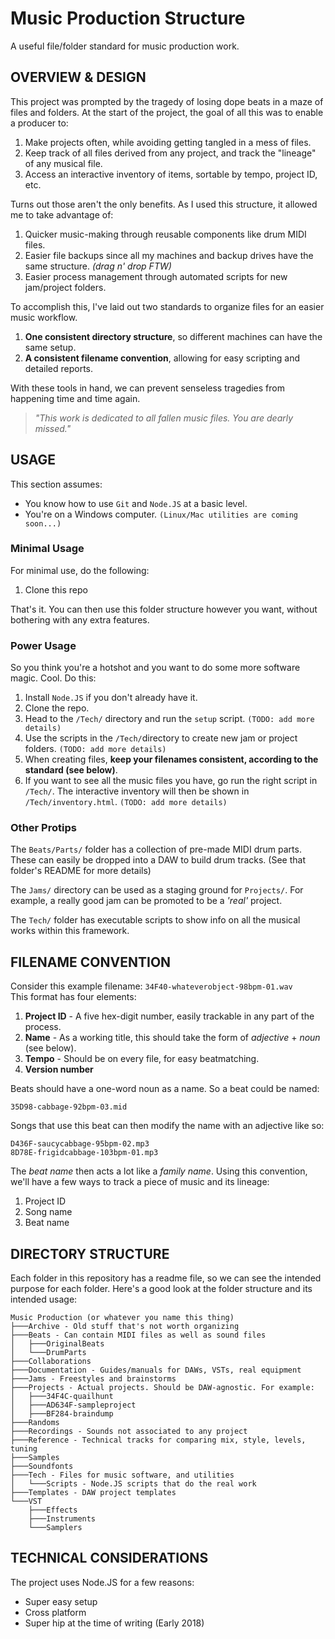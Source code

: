 # Music Production Structure

A useful file/folder standard for music production work.

## OVERVIEW & DESIGN

This project was prompted by the tragedy of losing dope beats in a maze of files and folders. At the start of the project, the goal of all this was to enable a producer to:

1. Make projects often, while avoiding getting tangled in a mess of files.
1. Keep track of all files derived from any project, and track the "lineage" of any musical file.
1. Access an interactive inventory of items, sortable by tempo, project ID, etc.

Turns out those aren't the only benefits. As I used this structure, it allowed me to take advantage of:

1. Quicker music-making through reusable components like drum MIDI files.
1. Easier file backups since all my machines and backup drives have the same structure. _(drag n' drop FTW)_
1. Easier process management through automated scripts for new jam/project folders.

To accomplish this, I've laid out two standards to organize files for an easier music workflow.

1. **One consistent directory structure**, so different machines can have the same setup.
1. **A consistent filename convention**, allowing for easy scripting and detailed reports.

With these tools in hand, we can prevent senseless tragedies from happening time and time again.

> _"This work is dedicated to all fallen music files. You are dearly missed."_

## USAGE

This section assumes:

- You know how to use `Git` and `Node.JS` at a basic level.
- You're on a Windows computer. `(Linux/Mac utilities are coming soon...)`

### Minimal Usage

For minimal use, do the following:

1. Clone this repo

That's it. You can then use this folder structure however you want, without bothering with any extra features.

### Power Usage

So you think you're a hotshot and you want to do some more software magic. Cool. Do this:

1. Install `Node.JS` if you don't already have it.
1. Clone the repo.
1. Head to the `/Tech/` directory and run the `setup` script. `(TODO: add more details)`
1. Use the scripts in the `/Tech/`directory to create new jam or project folders. `(TODO: add more details)`
1. When creating files, **keep your filenames consistent, according to the standard (see below)**.
1. If you want to see all the music files you have, go run the right script in `/Tech/`. The interactive inventory will then be shown in `/Tech/inventory.html`. `(TODO: add more details)`

### Other Protips

The `Beats/Parts/` folder has a collection of pre-made MIDI drum parts. These can easily be dropped into a DAW to build drum tracks. (See that folder's README for more details)

The `Jams/` directory can be used as a staging ground for `Projects/`. For example, a really good jam can be promoted to be a _'real'_ project.

The `Tech/` folder has executable scripts to show info on all the musical works within this framework.

## FILENAME CONVENTION

Consider this example filename: `34F40-whateverobject-98bpm-01.wav`    
This format has four elements:

1. **Project ID** - A five hex-digit number, easily trackable in any part of the process.
1. **Name** - As a working title, this should take the form of _adjective_ + _noun_ (see below).
1. **Tempo** - Should be on every file, for easy beatmatching.
1. **Version number**

Beats should have a one-word noun as a name. So a beat could be named:

`35D98-cabbage-92bpm-03.mid`

Songs that use this beat can then modify the name with an adjective like so:

`D436F-saucycabbage-95bpm-02.mp3`  
`8D78E-frigidcabbage-103bpm-01.mp3`

The _beat name_ then acts a lot like a _family name_. Using this convention, we'll have a few ways to track a piece of music and its lineage:

1. Project ID
1. Song name
1. Beat name

## DIRECTORY STRUCTURE

Each folder in this repository has a readme file, so we can see the intended purpose for each folder. Here's a good look at the folder structure and its intended usage:

```
Music Production (or whatever you name this thing)
├───Archive - Old stuff that's not worth organizing
├───Beats - Can contain MIDI files as well as sound files
│   ├───OriginalBeats
│   └───DrumParts
├───Collaborations
├───Documentation - Guides/manuals for DAWs, VSTs, real equipment
├───Jams - Freestyles and brainstorms
├───Projects - Actual projects. Should be DAW-agnostic. For example:
│   ├───34F4C-quailhunt
│   ├───AD634F-sampleproject
│   ├───BF284-braindump
├───Randoms
├───Recordings - Sounds not associated to any project
├───Reference - Technical tracks for comparing mix, style, levels, tuning
├───Samples
├───Soundfonts
├───Tech - Files for music software, and utilities
│   └───Scripts - Node.JS scripts that do the real work
├───Templates - DAW project templates
└───VST
    ├───Effects
    ├───Instruments
    └───Samplers
```

## TECHNICAL CONSIDERATIONS

The project uses Node.JS for a few reasons:

- Super easy setup
- Cross platform
- Super hip at the time of writing (Early 2018)
